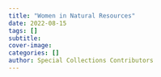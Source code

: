 ```yaml
---
title: "Women in Natural Resources"
date: 2022-08-15
tags: []
subtitle: 
cover-image: 
categories: []
author: Special Collections Contributors
---
```

